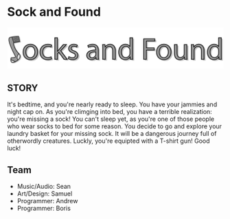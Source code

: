 # Sock and Found
![logo](Assets/Sprites/logo.png)

## STORY

It's bedtime, and you're nearly ready to sleep. You have your jammies and night cap on. 
As you're climging into bed, you have a terrible realization: you're missing a sock! 
You can't sleep yet, as you're one of those people who wear socks to bed for some reason.
You decide to go and explore your laundry basket for your missing sock. It will be a 
dangerous journey full of otherwordly creatures. Luckly, you're equipted with a T-shirt gun!
Good luck!

## Team

* Music/Audio: Sean
* Art/Design: Samuel
* Programmer: Andrew
* Programmer: Boris

